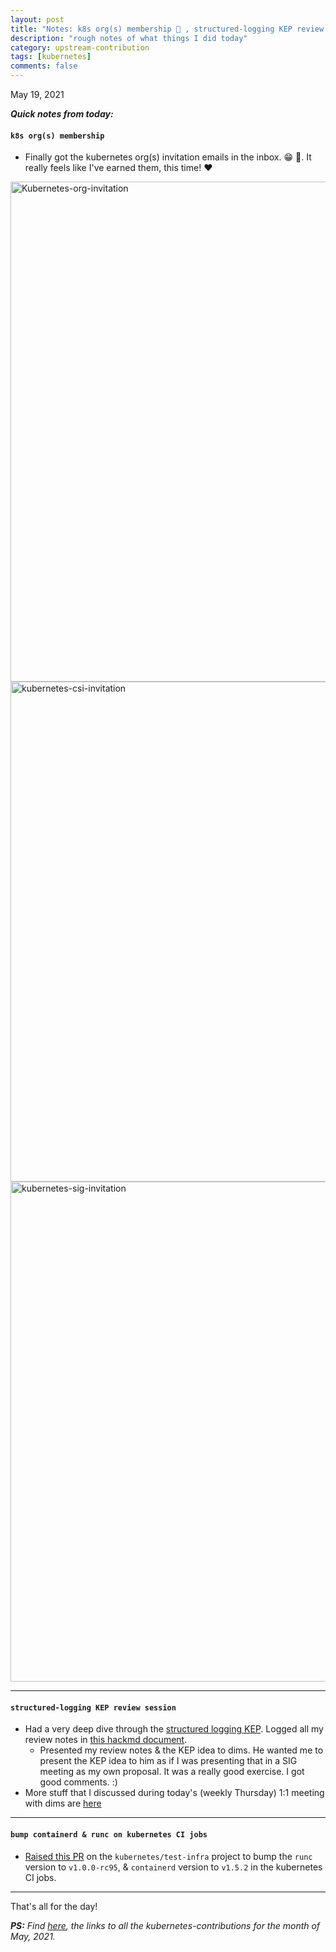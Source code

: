 ```yaml
---
layout: post
title: "Notes: k8s org(s) membership 🥳 , structured-logging KEP review session, bump containerd & runc on kubernetes CI jobs #16"
description: "rough notes of what things I did today"
category: upstream-contribution
tags: [kubernetes]
comments: false
---
```


May 19, 2021

***Quick notes from today:***

#### `k8s org(s) membership`

- Finally got the kubernetes org(s) invitation emails in the inbox. 😁 💃. It really feels like I've earned them, this time! ❤️

<img src="https://user-images.githubusercontent.com/30499743/119024688-fded9f80-b9c0-11eb-8715-a7c0e3e71c69.jpg" alt="Kubernetes-org-invitation" width="800"/>

<img src="https://user-images.githubusercontent.com/30499743/119024745-0e057f00-b9c1-11eb-9eb1-c35adae9f070.jpg" alt="kubernetes-csi-invitation" width="800"/>

<img src="https://user-images.githubusercontent.com/30499743/119024817-1f4e8b80-b9c1-11eb-862f-1547385e510f.jpg" alt="kubernetes-sig-invitation" width="800"/>

---

#### `structured-logging KEP review session`

- Had a very deep dive through the [structured logging KEP](https://github.com/kubernetes/enhancements/tree/master/keps/sig-instrumentation/1602-structured-logging#motivation). Logged all my review notes in [this hackmd document](https://hackmd.io/qDIg8R-lSNa7oqWKsnIT5Q?view#Release-Signoff-Checklist). 
    - Presented my review notes & the KEP idea to dims. He wanted me to present the KEP idea to him as if I was presenting that in a SIG meeting as my own proposal. It was a really good exercise. I got good comments. :)
- More stuff that I discussed during today's (weekly Thursday) 1:1 meeting with dims are [here](https://docs.google.com/document/d/1ekAkKUt67WH_7nYrA3imDWTFVeY69a9y1qi_fruGksg/edit)

---

#### `bump containerd & runc on kubernetes CI jobs`

- [Raised this PR](https://github.com/kubernetes/test-infra/pull/22273) on the `kubernetes/test-infra` project to bump the `runc` version to `v1.0.0-rc95`, & `containerd` version to `v1.5.2` in the kubernetes CI jobs.

---


That's all for the day!

***PS:** Find [here](https://www.psaggu.com/kubernetes.html#may-2021), the links to all the kubernetes-contributions for the month of May, 2021.*
